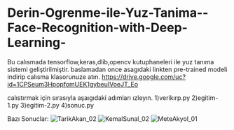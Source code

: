 # Derin-Ogrenme-ile-Yuz-Tanima--Face-Recognition-with-Deep-Learning-
Bu calısmada tensorflow,keras,dlib,opencv kutuphaneleri ile yuz tanıma sistemi geliştirilmiştir.
baslamadan once asagıdaki linkten pre-trained modeli indirip calısma klasorunuze atın.
https://drive.google.com/uc?id=1CPSeum3HpopfomUEK1gybeuIVoeJT_Eo

calıstırmak için sırasıyla aşaıgıdaki adımları ızleyın.
1)verikırp.py
2)egitim-1.py
3)egitim-2.py
4)sonuc.py 

Bazı Sonuclar:
![TarikAkan_02](https://user-images.githubusercontent.com/102317496/165734293-f8e25cf1-9167-4fb6-a062-3b183a53584e.jpg)
![KemalSunal_02](https://user-images.githubusercontent.com/102317496/165734424-6604aae3-1f93-43a6-85fc-9c8ad3790c1e.jpg)
![MeteAkyol_01](https://user-images.githubusercontent.com/102317496/165734437-d39fddc0-a35c-447f-97f2-6649de6b02fa.jpg)
